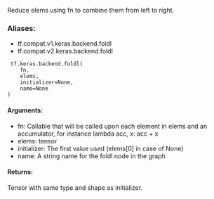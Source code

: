 Reduce elems using fn to combine them from left to right.
### Aliases:
- tf.compat.v1.keras.backend.foldl
- tf.compat.v2.keras.backend.foldl

```
 tf.keras.backend.foldl(
    fn,
    elems,
    initializer=None,
    name=None
)
```
#### Arguments:
- fn: Callable that will be called upon each element in elems and an accumulator, for instance lambda acc, x: acc + x
- elems: tensor
- initializer: The first value used (elems[0] in case of None)
- name: A string name for the foldl node in the graph
#### Returns:
Tensor with same type and shape as initializer.
